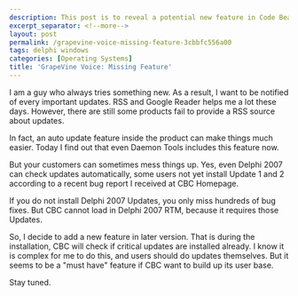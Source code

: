 ```yaml
---
description: This post is to reveal a potential new feature in Code Beautifier Collection
excerpt_separator: <!--more-->
layout: post
permalink: /grapevine-voice-missing-feature-3cbbfc556a00
tags: delphi windows
categories: [Operating Systems]
title: 'GrapeVine Voice: Missing Feature'
---
```

I am a guy who always tries something new. As a result, I want to be notified of every important updates. RSS and Google Reader helps me a lot these days. However, there are still some products fail to provide a RSS source about updates.
<!--more-->

In fact, an auto update feature inside the product can make things much easier. Today I find out that even Daemon Tools includes this feature now.

But your customers can sometimes mess things up. Yes, even Delphi 2007 can check updates automatically, some users not yet install Update 1 and 2 according to a recent bug report I received at CBC Homepage.

If you do not install Delphi 2007 Updates, you only miss hundreds of bug fixes. But CBC cannot load in Delphi 2007 RTM, because it requires those Updates.

So, I decide to add a new feature in later version. That is during the installation, CBC will check if critical updates are installed already. I know it is complex for me to do this, and users should do updates themselves. But it seems to be a "must have" feature if CBC want to build up its user base.

Stay tuned.
